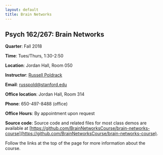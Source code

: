 ```yaml
---
layout: default
title: Brain Networks
---
```


## Psych 162/267: Brain Networks

**Quarter**: Fall 2018  

**Time**: Tues/Thurs, 1:30-2:50

**Location**: Jordan Hall, Room 050

**Instructor**: [Russell Poldrack](https://profiles.stanford.edu/russell-poldrack)  

**Email**: russpold@stanford.edu  

**Office location**: Jordan Hall, Room 314

**Phone**: 650-497-8488 (office)  

**Office Hours**: By appointment upon request


**Source code**: Source code and related files for most class demos are available at [https://github.com/BrainNetworksCourse/brain-networks-course](https://github.com/BrainNetworksCourse/brain-networks-course).

Follow the links at the top of the page for more information about the course.
